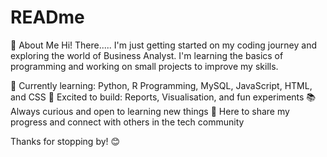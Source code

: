 # READme
👋 About Me
Hi! There.....
I'm just getting started on my coding journey and exploring the world of Business Analyst. I'm learning the basics of programming and working on small projects to improve my skills.

🔭 Currently learning: Python, R Programming, MySQL, JavaScript, HTML, and CSS
🌱 Excited to build: Reports, Visualisation, and fun experiments
📚 Always curious and open to learning new things
📌 Here to share my progress and connect with others in the tech community

Thanks for stopping by! 😊


